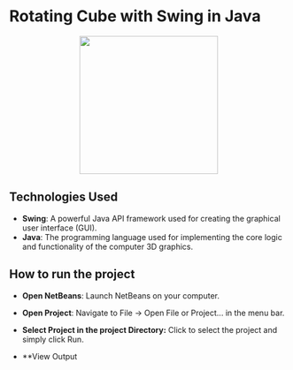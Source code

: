 # Rotating Cube with Swing in Java


<p align="center">
  <img src="../../images/reverse_linkedlist.gif" width="250" height="250">
</p>
<p align="center">

## Technologies Used

- **Swing**: A powerful Java API framework used for creating the graphical user interface (GUI).
- **Java**: The programming language used for implementing the core logic and functionality of the computer 3D graphics.

## How to run the project
- **Open NetBeans**: Launch NetBeans on your computer.

- **Open Project**: Navigate to File -> Open File or Project... in the menu bar.

- **Select Project in the project Directory:** Click to select the project and simply click Run.

- **View Output